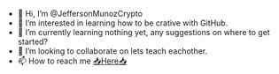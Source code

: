 - 👋 Hi, I’m @JeffersonMunozCrypto
- 👀 I’m interested in learning how to be crative with GitHub.
- 🌱 I’m currently learning nothing yet, any suggestions on where to get started?
- 💞️ I’m looking to collaborate on lets teach eachother.
- 📫 How to reach me <a href = "https://linktr.ee/jeffersonmunoz" target = "_self">📥Here📥</a>
</html>

<!---
JeffersonMunozCrypto/JeffersonMunozCrypto is a ✨ special ✨ repository because its `README.md` (this file) appears on your GitHub profile.
You can click the Preview link to take a look at your changes.
--->
